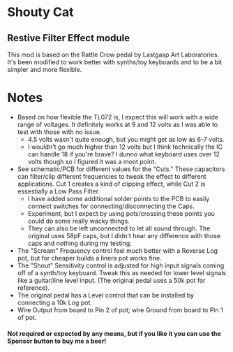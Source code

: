 # Shouty Cat
## Restive Filter Effect module
This mod is based on the Rattle Crow pedal by Lastgasp Art Laboratories. It's been modified to work better with synths/toy keyboards and to be a bit simpler and more flexible.

# Notes
* Based on how flexible the TL072 is, I expect this will work with a wide range of voltages. It definitely works at 9 and 12 volts as I was able to test with those with no issue. 
  * 4.5 volts wasn't quite enough, but you might get as low as 6-7 volts. 
  * I wouldn't go much higher than 12 volts but I think technically the IC can handle 18 if you're brave? I dunno what keyboard uses over 12 volts though so I figured it was a moot point.
* See schematic/PCB for different values for the "Cuts." These capacitors can filter/clip different frequencies to tweak the effect to different applications. Cut 1 creates a kind of clipping effect, while Cut 2 is essestially a Low Pass Filter.
  * I have added some additional solder points to the PCB to easily connect switches for connecting/disconnecting the Caps.
  * Experiment, but I expect by using pots/crossing these points you could do some really wacky things.
  * They can also be left unconnected to let all sound through. The original uses 58pF caps, but I didn't hear any difference with those caps and nothing during my testing.
*  The "Scream" Frequency control feel much better with a Reverse Log pot, but for cheaper builds a linera pot works fine.
*  The "Shout" Sensitivity control is adjusted for high input signals coming off of a synth/toy keyboard. Tweak this as needed for lower level signals like a guitar/line level input. (The original pedal uses a 50k pot for reference).
*  The original pedal has a Level control that can be installed by connecting a 10k Log pot. 
  *  Wire Output from board to Pin 2 of pot; wire Ground from board to Pin 1 of pot.
   
#### Not required or expected by any means, but if you like it you can use the Sponsor button to buy me a beer!
